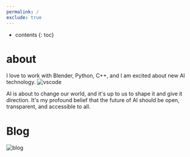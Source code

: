 ```yaml
---
permalink: /
exclude: true
---
```


* contents
{: toc}

# about
I love to work with Blender, Python, C++, and I am excited about new AI technology.
![vscode](https://source.unsplash.com/800x90/?vscode)

AI is about to change our world, and it's up to us to shape it and give it direction.
It's my profound belief that the future of AI should be open, transparent, and accessible to all.



# Blog
![blog](https://source.unsplash.com/800x90/?blog)
